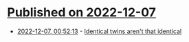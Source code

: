 # [Published on 2022-12-07](index.md)

* [2022-12-07, 00:52:13](https://news.ycombinator.com/item?id=33889307) - [Identical twins aren't that identical](https://stuartritchie.substack.com/p/identical-twins-arent-that-identical)
